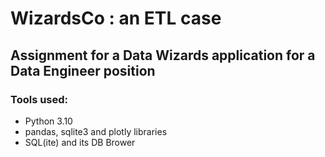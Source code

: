 # WizardsCo : an ETL case

## Assignment for a Data Wizards application for a Data Engineer position

### Tools used:

- Python 3.10
- pandas, sqlite3 and plotly libraries
- SQL(ite) and its DB Brower